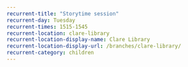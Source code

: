 ```yaml
---
recurrent-title: "Storytime session"
recurrent-day: Tuesday
recurrent-times: 1515-1545
recurrent-location: clare-library
recurrent-location-display-name: Clare Library
recurrent-location-display-url: /branches/clare-library/
recurrent-category: children
---
```

